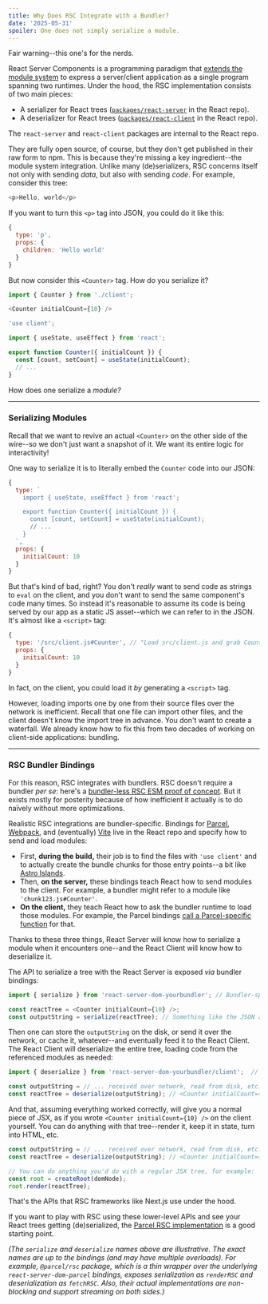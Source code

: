 ```yaml
---
title: Why Does RSC Integrate with a Bundler?
date: '2025-05-31'
spoiler: One does not simply serialize a module.
---
```


Fair warning--this one's for the nerds.

React Server Components is a programming paradigm that [extends the module system](/what-does-use-client-do/) to express a server/client application as a single program spanning two runtimes. Under the hood, the RSC implementation consists of two main pieces:

- A serializer for React trees ([`packages/react-server`](https://github.com/facebook/react/tree/main/packages/react-server) in the React repo).
- A deserializer for React trees ([`packages/react-client`](https://github.com/facebook/react/tree/main/packages/react-client) in the React repo).

The `react-server` and `react-client` packages are internal to the React repo.

They are fully open source, of course, but they don't get published in their raw form to npm. This is because they're missing a key ingredient--the module system integration. Unlike many (de)serializers, RSC concerns itself not only with sending *data*, but also with sending *code*. For example, consider this tree:

```js
<p>Hello, world</p>
```

If you want to turn this `<p>` tag into JSON, you could do it like this:

```js
{
  type: 'p',
  props: {
    children: 'Hello world'
  }
}
```

But now consider this `<Counter>` tag. How do you serialize it?

<Server>

```js
import { Counter } from './client';

<Counter initialCount={10} />
```

</Server>

<Client glued>

```js
'use client';

import { useState, useEffect } from 'react';

export function Counter({ initialCount }) {
  const [count, setCount] = useState(initialCount);
  // ...
}
```

</Client>

How does one serialize a *module?*

---

### Serializing Modules


Recall that we want to revive an actual `<Counter>` on the other side of the wire--so we don't just want a snapshot of it. We want its entire logic for interactivity!

One way to serialize it is to literally embed the `Counter` code into our JSON:

```js
{
  type: `
    import { useState, useEffect } from 'react';

    export function Counter({ initialCount }) {
      const [count, setCount] = useState(initialCount);
      // ...
    }
  `,
  props: {
    initialCount: 10
  }
}
```

But that's kind of bad, right? You don't *really* want to send code as strings to `eval` on the client, and you don't want to send the same component's code many times. So instead it's reasonable to assume its code is being served by our app as a static JS asset--which we can refer to in the JSON. It's almost like a `<script>` tag:

```js {2}
{
  type: '/src/client.js#Counter', // "Load src/client.js and grab Counter"
  props: {
    initialCount: 10
  }
}
```

In fact, on the client, you could load it *by* generating a `<script>` tag.

However, loading imports one by one from their source files over the network is inefficient. Recall that one file can import other files, and the client doesn't know the import tree in advance. You don't want to create a waterfall. We already know how to fix this from two decades of working on client-side applications: bundling.

---

### RSC Bundler Bindings

For this reason, RSC integrates with bundlers. RSC doesn't require a bundler *per se*: here's a [bundler-less RSC ESM proof of concept](https://github.com/facebook/react/tree/main/fixtures/flight-esm). But it exists mostly for posterity because of how inefficient it actually is to do naïvely without more optimizations.

Realistic RSC integrations are bundler-specific. Bindings for [Parcel](https://github.com/facebook/react/tree/main/packages/react-server-dom-parcel), [Webpack](https://github.com/facebook/react/tree/main/packages/react-server-dom-webpack), and (eventually) [Vite](https://github.com/facebook/react/pull/33152) live in the React repo and specify how to send and load modules:

- First, **during the build,** their job is to find the files with `'use client'` and to actually create the bundle chunks for those entry points--a bit like [Astro Islands](https://docs.astro.build/en/concepts/islands/).
- Then, **on the server,** these bindings teach React how to send modules to the client. For example, a bundler might refer to a module like `'chunk123.js#Counter'`.
- **On the client,** they teach React how to ask the bundler runtime to load those modules. For example, the Parcel bindings [call a Parcel-specific function](https://github.com/facebook/react/blob/ee76351917106c6146745432a52e9a54a41ee181/packages/react-server-dom-parcel/src/client/ReactFlightClientConfigBundlerParcel.js#L80-L81) for that.

Thanks to these three things, React Server will know how to serialize a module when it encounters one--and the React Client will know how to deserialize it.

The API to serialize a tree with the React Server is exposed *via* bundler bindings:

```js
import { serialize } from 'react-server-dom-yourbundler'; // Bundler-specific package

const reactTree = <Counter initialCount={10} />;
const outputString = serialize(reactTree); // Something like the JSON above
```

Then one can store the `outputString` on the disk, or send it over the network, or cache it, whatever--and eventually feed it to the React Client. The React Client will deserialize the entire tree, loading code from the referenced modules as needed:

```js
import { deserialize } from 'react-server-dom-yourbundler/client';  // Bundler-specific package

const outputString = // ... received over network, read from disk, etc...
const reactTree = deserialize(outputString); // <Counter initialCount={10} />
```

And that, assuming everything worked correctly, will give you a normal piece of JSX, as if you wrote `<Counter initialCount={10} />`  on the client yourself. You can do anything with that tree--render it, keep it in state, turn into HTML, etc.

```js {4-6}
const outputString = // ... received over network, read from disk, etc...
const reactTree = deserialize(outputString); // <Counter initialCount={10} />

// You can do anything you'd do with a regular JSX tree, for example:
const root = createRoot(domNode);
root.render(reactTree);
```

That's the APIs that RSC frameworks like Next.js use under the hood.

If you want to play with RSC using these lower-level APIs and see your React trees getting (de)serialized, the [Parcel RSC implementation](https://parceljs.org/recipes/rsc/) is a good starting point.

*(The `serialize` and `deserialize` names above are illustrative. The exact names are up to the bindings (and may have multiple overloads). For example, `@parcel/rsc` package, which is a thin wrapper over the underlying `react-server-dom-parcel` bindings, exposes serialization as `renderRSC` and deserialization as `fetchRSC`. Also, their actual implementations are non-blocking and support streaming on both sides.)*
